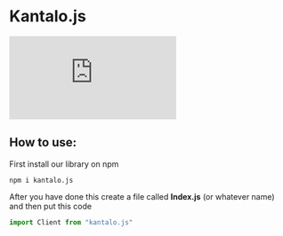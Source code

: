 # Kantalo.js

![npm](https://img.shields.io/npm/v/kantalo.js)

## How to use:

First install our library on npm

```shell
npm i kantalo.js
```

After you have done this create a file called **Index.js** (or whatever name) and then put this code

```js
import Client from "kantalo.js"
```
